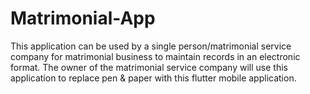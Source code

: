 # Matrimonial-App
This application can be used by a single person/matrimonial service company for matrimonial business to 
maintain records in an electronic format. The owner of the matrimonial service company will use this 
application to replace pen & paper with this flutter mobile application.
